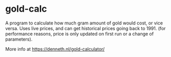 # gold-calc
 A program to calculate how much gram amount of gold would cost, or vice versa.
 Uses live prices, and can get historical prices going back to 1991.
 (for performance reasons, price is only updated on first run or a change of parameters).
 
 More info at https://denneth.nl/gold-calculator/
